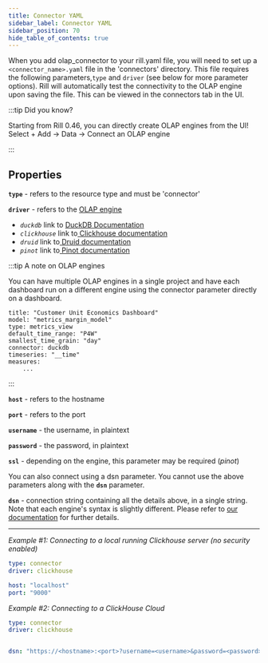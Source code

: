 ```yaml
---
title: Connector YAML
sidebar_label: Connector YAML 
sidebar_position: 70
hide_table_of_contents: true
---
```



When you add olap_connector to your rill.yaml file, you will need to set up a `<connector_name>.yaml` file in the 'connectors' directory. This file requires the following parameters,`type` and `driver` (see below for more parameter options). Rill will automatically test the connectivity to the OLAP engine upon saving the file. This can be viewed in the connectors tab in the UI.

:::tip Did you know?

Starting from Rill 0.46, you can directly create OLAP engines from the UI! 
Select + Add -> Data -> Connect an OLAP engine

:::


## Properties

**`type`** - refers to the resource type and must be 'connector'

**`driver`** - refers to the [OLAP engine](../olap-engines/multiple-olap.md)
- _`duckdb`_   link to [ DuckDB Documentation](https://duckdb.org/docs/guides/overview.html)
- _`clickhouse`_ link to[ Clickhouse documentation](https://clickhouse.com/docs/en/intro)
- _`druid`_ link to[ Druid documentation](https://druid.apache.org/docs/latest/design/)
- _`pinot`_ link to[ Pinot documentation](https://docs.pinot.apache.org/)

:::tip A note on OLAP engines

You can have multiple OLAP engines in a single project and have each dashboard run on a different engine using the connector parameter directly on a dashboard.

```
title: "Customer Unit Economics Dashboard"
model: "metrics_margin_model"
type: metrics_view
default_time_range: "P4W"
smallest_time_grain: "day"
connector: duckdb
timeseries: "__time"
measures:
    ...
```

:::

**`host`** - refers to the hostname

**`port`** - refers to the port 

**`username`** - the username, in plaintext

**`password`** - the password, in plaintext

**`ssl`** - depending on the engine, this parameter may be required (_pinot_)


You can also connect using a dsn parameter. You cannot use the above parameters along with the **`dsn`** parameter.

**`dsn`** - connection string containing all the details above, in a single string. Note that each engine's syntax is slightly different. Please refer to [our documentation](https://docs.rilldata.com/reference/olap-engines/) for further details.

---

_Example #1: Connecting to a local running Clickhouse server (no security enabled)_
```yaml
type: connector
driver: clickhouse

host: "localhost"
port: "9000"
```

_Example #2: Connecting to a ClickHouse Cloud_
```yaml
type: connector
driver: clickhouse


dsn: "https://<hostname>:<port>?username=<username>&password=<password>&secure=true&skip_verify=true"

```
